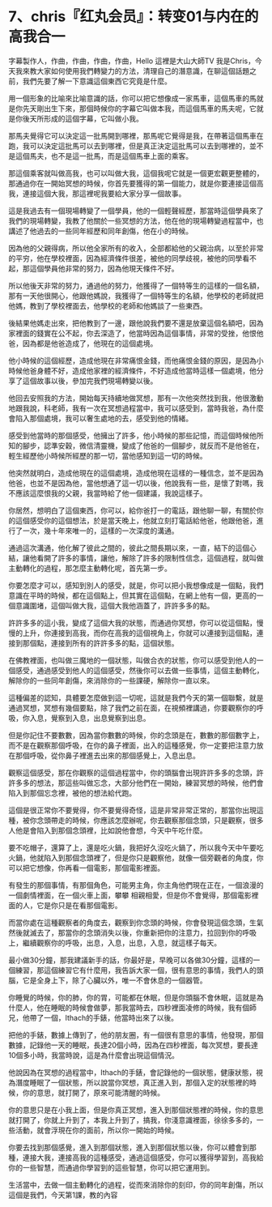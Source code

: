 # 7、chris『红丸会员』：转变01与内在的高我合一

字幕製作人，作曲，作曲，作曲，作曲，Hello 這裡是大山大師TV 我是Chris，今天我來教大家如何使用我們轉變力的方法，清理自己的潛意識，在聊這個話題之前，我們先要了解一下意識這個東西它究竟是什麼。

用一個形象的比喻來比喻意識的話，你可以把它想像成一家馬車，這個馬車的馬就是你先天剛出生下來，那個時候你的字幕它叫做本我，而這個馬車的馬夫呢，它就是你後天所形成的這個字幕，它叫做小我。

那馬夫覺得它可以決定這一批馬開到哪裡，那馬呢它覺得是我，在帶著這個馬車在跑，我可以決定這批馬可以去到哪裡，但是真正決定這批馬可以去到哪裡的，並不是這個馬夫，也不是這一批馬，而是這個馬車上面的乘客。

那這個乘客就叫做高我，也可以叫做大我，這個我呢它就是一個更宏觀更整體的，那通過你在一開始冥想的時候，你首先要獲得的第一個能力，就是你要連接這個高我，連接這個大我，那這裡呢我要給大家分享一個故事。

這是我過去有一個現場轉變了一個學員，他的一個輕聲經歷，那當時這個學員來了我們的現場轉變，我教了他關於一些冥想的方法，他在他的現場轉變過程當中，也講述了他過去的一些同年經歷和同年創傷，他在小的時候。

因為他的父親得病，所以他全家所有的收入，全部都給他的父親治病，以至於非常的平穷，他在學校裡面，因為經濟條件很差，被他的同學歧視，被他的同學看不起，那這個學員他非常的努力，因為他現天條件不好。

所以他後天非常的努力，通過他的努力，他獲得了一個特等生的這樣的一個名額，那有一天他很開心，他跟他媽說，我獲得了一個特等生的名額，他學校的老師就把他媽，教到了學校裡面去，他學校的老師和他媽談了一些東西。

後結果他媽走出來，把他教到了一邊，跟他說我們要不還是放棄這個名額吧，因為家裡面的錢實在公不起，你去深造了，他當時因為這個事情，非常的受挫，他恨他爸，因為都是他爸造成了，他現在的這個處境。

他小時候的這個經歷，造成他現在非常痛恨金錢，而他痛恨金錢的原因，是因為小時候他爸身體不好，造成他家裡的經濟條件，不好造成他當時這樣一個處境，他分享了這個故事以後，參加完我們現場轉變以後。

他回去安照我的方法，開始每天持續地做冥想，那有一次他突然找到我，他很激動地跟我說，科老師，我有一次在冥想過程當中，我可以感受到，當時我爸，為什麼會陷入那個處境，我可以奢生處地的去，感受到他的情緒。

感受到他當時的那個感受，他擁出了許多，他小時候的那些記憶，而這個時候他所知的腳步，認準安穀，微信清靈機，變成了他爸的一個腳步，就反而不是他爸在，輕生經歷他小時候所經歷的那一切，當他感知到這一切的時候。

他突然就明白，造成他現在的這個處境，造成他現在這樣的一種信念，並不是因為他爸，也並不是因為他，當他想通了這一切以後，他說我有一些，是懷了對嗎，我不應該這麼恨我的父親，我當時給了他一個建議，我說這樣子。

你居然，想明白了這個東西，你可以，給你爸打一的電話，跟他聊一聊，有關於你的這個感受你的這個想法，於是當天晚上，他就立刻打電話給他爸，他跟他爸，進行了一次，幾十年來唯一的，這樣的一次深度的溝通。

通過這次溝通，他化解了彼此之間的，彼此之間長期以來，一直，結下的這個心結，讓他看開了許多的事情，讓他，解除了許多的限制性信念，這個過程，就叫做主動轉化的過程，那怎麼主動轉化呢，首先第一步。

你要怎麼才可以，感知到別人的感受，就是，你可以把小我想像成是一個點，我們意識在平時的時候，都在這個點上，但其實在這個點，在網上他有一個，更高的一個意識圍堵，這個叫做大我，這個大我他涵蓋了，許許多多的點。

許許多多的這小我，變成了這個大我的狀態，而通過你冥想，你可以從這個點，慢慢的上升，你連接到高我，而你在高我的這個視角上，你就可以連接到這個點，連接到那個點，連接到所有的許許多多的點，這個狀態。

在佛教裡面，也叫做三魔地的一個狀態，叫做合衣的狀態，你可以感受到他人的一個感受，通過感受到他人的這個感受，然後你可以去做一些事情，這個主動轉化，解除你的一些同年創傷，來消除你的一些課硬，解除你一直以來。

這種偏差的認知，具體要怎麼做到這一切呢，這就是我們今天的第一個聯繫，就是通過冥想，冥想有幾個要點，除了我們之前在面，在視頻裡講過，你要觀察你的呼吸，你入息，覺察到入息，出息覺察到出息。

但是你記住不要數數，因為當你數數的時候，你的念頭是在，數數的那個數字上，而不是在觀察那個呼吸，在你的鼻子裡面，出入的這種感覺，你一定要把注意力放在那個呼吸，從你鼻子裡進去出來的那個感覺上，入息出息。

觀察這個感受，那在你觀察的這個過程當中，你的頭腦會出現許許多多的念頭，許許多多的想法，那這些叫做忘念，大部分他們在一開始，練習冥想的時候，他們會陷入到那個忘念裡，被他的想法給代跑。

這個是很正常你不要覺得，你不要覺得奇怪，這是非常非常正常的，那當你出現這種，被你念頭帶走的時候，你應該怎麼辦呢，你去觀察那個念頭，只是觀察，很多人他是會陷入到那個念頭裡，比如說他會想，今天中午吃什麼。

要不吃帽子，還算了上，還是吃火鍋，我把好久沒吃火鍋了，所以我今天中午要吃火鍋，他就陷入到那個念頭裡了，但是你只是觀察他，就像一個旁觀者的角度，你可以把它想像，你再看一個電影，那個電影裡面。

有發生的那個事情，有那個角色，可能男主角，你主角他們現在正在，一個浪漫的一個劇情裡面，在一個火車上面，攀攀 相親相愛，但是你不會覺得，那個電影裡面的人，它是你只是在看那個電影。

而當你處在這種觀察者的角度去，觀察到你念頭的時候，你會發現這個念頭，生氣然後就滅去了，那當你的念頭消失以後，你重新把你的注意力，拉回到你的呼吸上，繼續觀察你的呼吸，出息，入息，出息，入息，就這樣子每天。

最小做30分鐘，那我建議新手的話，你最好是，早晚可以各做30分鐘，這樣的一個練習，那這個練習它有什麼用，我告訴大家一個，很有意思的事情，我們人的頭腦，它是全身上下，除了心臟以外，唯一不會休息的一個器管。

你睡覺的時候，你的肺，你的胃，可能都在休眠，但是你頭腦不會休眠，這就是為什麼人，他在睡眠的時候會做夢，那我當時去，四秒裡面凌修的時候，我有個師兄，他帶了一個，Ithach的手錶，他當時出來了以後。

把他的手錶，數據上傳到了，他的朋友圈，有一個很有意思的事情，他發現，那個數據，記錄他一天的睡眠，長達20個小時，因為在四秒裡面，每次冥想，要長達10個多小時，我當時說，這是為什麼會出現這個情況。

他說因為在冥想的過程當中，Ithach的手錶，會記錄他的一個狀態，健康狀態，視為潛度睡眠了一個狀態，所以說當你冥想，真正進入到，那個入定的狀態裡的時候，你的意思，就打開了，原來可能清醒的時候。

你的意思只是在小我上面，但是你真正冥想，進入到那個狀態裡的時候，你的意思就打開了，你就上升到了，本我上升到了，搞我，你淺意識裡面，徐徐多多的，一些活動，就會浮現在你的面前，所以你一開始的時候。

你要去找到那個感覺，進入到那個狀態，進入到那個狀態以後，你可以體會到那種，連接大我，連接高我的這種感受，通過這個感受，你可以獲得學習到，高我給你的一些智慧，而通過你學習到的這些智慧，你可以把它運用到。

生活當中，去做一個主動轉化的過程，從而來消除你的刻印，你的同年創傷，所以這個是我們，今天第1課，教的內容